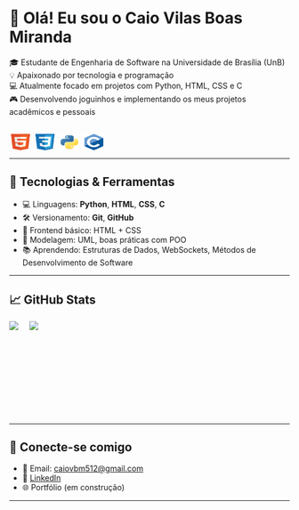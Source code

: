 # 👋 Olá! Eu sou o Caio Vilas Boas Miranda

🎓 Estudante de Engenharia de Software na Universidade de Brasília (UnB)  
💡 Apaixonado por tecnologia e programação  
💻 Atualmente focado em projetos com Python, HTML, CSS e C  
🎮 Desenvolvendo joguinhos e implementando os meus projetos acadêmicos e pessoais


<div style="display: inline_block"><br>

  <img align="center" alt="Caio-HTML" height="30" width="40" src="https://raw.githubusercontent.com/devicons/devicon/master/icons/html5/html5-original.svg">
  <img align="center" alt="Caio-CSS" height="30" width="40" src="https://raw.githubusercontent.com/devicons/devicon/master/icons/css3/css3-original.svg">
  <img align="center" alt="Caio-Python" height="30" width="40" src="https://raw.githubusercontent.com/devicons/devicon/master/icons/python/python-original.svg">
  <img align="center" alt="Caio-C" height="30" width="40" src="https://raw.githubusercontent.com/devicons/devicon/master/icons/c/c-original.svg">
  
</div>
  
---

## 🔧 Tecnologias & Ferramentas

- 💻 Linguagens: **Python**, **HTML**, **CSS**, **C**
- 🛠️ Versionamento: **Git**, **GitHub**
- 🎨 Frontend básico: HTML + CSS
- 🧠 Modelagem: UML, boas práticas com POO
- 📚 Aprendendo: Estruturas de Dados, WebSockets, Métodos de Desenvolvimento de Software

---

## 📈 GitHub Stats

<div style="display: flex; gap: 20px;">
  <img src="https://github-readme-stats.vercel.app/api?username=cvbmiranda&show_icons=true&theme=tokyonight" height="170"/>
  <img src="https://github-readme-stats.vercel.app/api/top-langs/?username=cvbmiranda&layout=compact" height="170"/>
</div>

---

## 🤝 Conecte-se comigo

- 📧 Email: caiovbm512@gmail.com
- 💼 [LinkedIn](https://www.linkedin.com/in/caio-vilas-boas-637439271/)
- 🌐 Portfólio (em construção)


---


